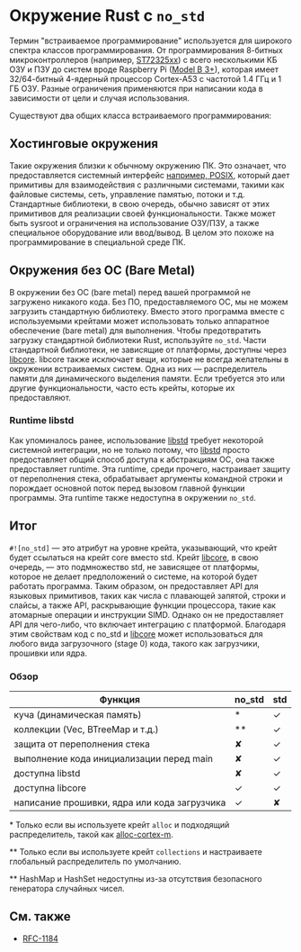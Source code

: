 # Окружение Rust с `no_std`

Термин "встраиваемое программирование" используется для широкого спектра классов программирования.
От программирования 8-битных микроконтроллеров (например, [ST72325xx](https://www.st.com/resource/en/datasheet/st72325j6.pdf))
с всего несколькими КБ ОЗУ и ПЗУ до систем вроде Raspberry Pi
([Model B 3+](https://en.wikipedia.org/wiki/Raspberry_Pi#Specifications)), которая имеет 32/64-битный 4-ядерный процессор Cortex-A53 с частотой 1.4 ГГц и 1 ГБ ОЗУ. Разные ограничения применяются при написании кода в зависимости от цели и случая использования.

Существуют два общих класса встраиваемого программирования:

## Хостинговые окружения

Такие окружения близки к обычному окружению ПК.
Это означает, что предоставляется системный интерфейс [например, POSIX](https://en.wikipedia.org/wiki/POSIX),
который дает примитивы для взаимодействия с различными системами, такими как файловые системы, сеть, управление памятью, потоки и т.д.
Стандартные библиотеки, в свою очередь, обычно зависят от этих примитивов для реализации своей функциональности.
Также может быть sysroot и ограничения на использование ОЗУ/ПЗУ, а также специальное оборудование или ввод/вывод. В целом это похоже на программирование в специальной среде ПК.

## Окружения без ОС (Bare Metal)

В окружении без ОС (bare metal) перед вашей программой не загружено никакого кода.
Без ПО, предоставляемого ОС, мы не можем загрузить стандартную библиотеку.
Вместо этого программа вместе с используемыми крейтами может использовать только аппаратное обеспечение (bare metal) для выполнения.
Чтобы предотвратить загрузку стандартной библиотеки Rust, используйте `no_std`.
Части стандартной библиотеки, не зависящие от платформы, доступны через [libcore](https://doc.rust-lang.org/core/).
libcore также исключает вещи, которые не всегда желательны в окружении встраиваемых систем.
Одна из них — распределитель памяти для динамического выделения памяти.
Если требуется это или другие функциональности, часто есть крейты, которые их предоставляют.

### Runtime libstd

Как упоминалось ранее, использование [libstd](https://doc.rust-lang.org/std/) требует некоторой системной интеграции, но не только потому,
что [libstd](https://doc.rust-lang.org/std/) просто предоставляет общий способ доступа к абстракциям ОС, она также предоставляет runtime.
Эта runtime, среди прочего, настраивает защиту от переполнения стека, обрабатывает аргументы командной строки
и порождает основной поток перед вызовом главной функции программы. Эта runtime также недоступна в окружении `no_std`.

## Итог

`#![no_std]` — это атрибут на уровне крейта, указывающий, что крейт будет ссылаться на крейт core вместо std.
Крейт [libcore](https://doc.rust-lang.org/core/), в свою очередь, — это подмножество std, не зависящее от платформы,
которое не делает предположений о системе, на которой будет работать программа.
Таким образом, он предоставляет API для языковых примитивов, таких как числа с плавающей запятой, строки и слайсы, а также API, раскрывающие функции процессора,
такие как атомарные операции и инструкции SIMD. Однако он не предоставляет API для чего-либо, что включает интеграцию с платформой.
Благодаря этим свойствам код с no_std и [libcore](https://doc.rust-lang.org/core/) может использоваться для любого вида
загрузочного (stage 0) кода, такого как загрузчики, прошивки или ядра.

### Обзор

| Функция                                                   | no_std | std |
|-----------------------------------------------------------|--------|-----|
| куча (динамическая память)                                |   *    |  ✓  |
| коллекции (Vec, BTreeMap и т.д.)                          |  **    |  ✓  |
| защита от переполнения стека                              |   ✘    |  ✓  |
| выполнение кода инициализации перед main                  |   ✘    |  ✓  |
| доступна libstd                                           |   ✘    |  ✓  |
| доступна libcore                                          |   ✓    |  ✓  |
| написание прошивки, ядра или кода загрузчика              |   ✓    |  ✘  |

\* Только если вы используете крейт `alloc` и подходящий распределитель, такой как [alloc-cortex-m].

\** Только если вы используете крейт `collections` и настраиваете глобальный распределитель по умолчанию.

\** HashMap и HashSet недоступны из-за отсутствия безопасного генератора случайных чисел.

[alloc-cortex-m]: https://github.com/rust-embedded/alloc-cortex-m

## См. также
* [RFC-1184](https://github.com/rust-lang/rfcs/blob/master/text/1184-stabilize-no_std.md)
